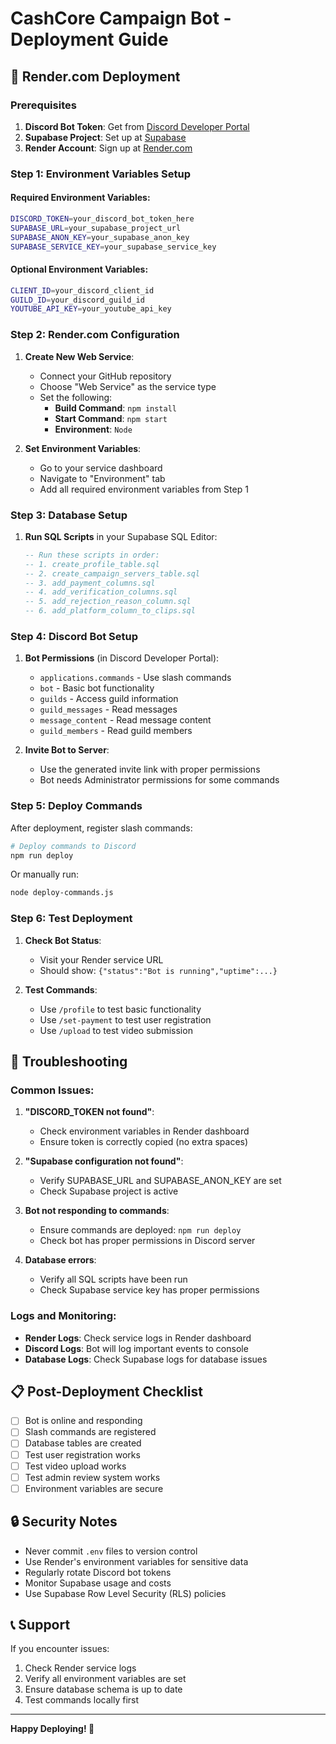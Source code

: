 # CashCore Campaign Bot - Deployment Guide

## 🚀 Render.com Deployment

### Prerequisites
1. **Discord Bot Token**: Get from [Discord Developer Portal](https://discord.com/developers/applications)
2. **Supabase Project**: Set up at [Supabase](https://supabase.com)
3. **Render Account**: Sign up at [Render.com](https://render.com)

### Step 1: Environment Variables Setup

#### Required Environment Variables:
```bash
DISCORD_TOKEN=your_discord_bot_token_here
SUPABASE_URL=your_supabase_project_url
SUPABASE_ANON_KEY=your_supabase_anon_key
SUPABASE_SERVICE_KEY=your_supabase_service_key
```

#### Optional Environment Variables:
```bash
CLIENT_ID=your_discord_client_id
GUILD_ID=your_discord_guild_id
YOUTUBE_API_KEY=your_youtube_api_key
```

### Step 2: Render.com Configuration

1. **Create New Web Service**:
   - Connect your GitHub repository
   - Choose "Web Service" as the service type
   - Set the following:
     - **Build Command**: `npm install`
     - **Start Command**: `npm start`
     - **Environment**: `Node`

2. **Set Environment Variables**:
   - Go to your service dashboard
   - Navigate to "Environment" tab
   - Add all required environment variables from Step 1

### Step 3: Database Setup

1. **Run SQL Scripts** in your Supabase SQL Editor:
   ```sql
   -- Run these scripts in order:
   -- 1. create_profile_table.sql
   -- 2. create_campaign_servers_table.sql
   -- 3. add_payment_columns.sql
   -- 4. add_verification_columns.sql
   -- 5. add_rejection_reason_column.sql
   -- 6. add_platform_column_to_clips.sql
   ```

### Step 4: Discord Bot Setup

1. **Bot Permissions** (in Discord Developer Portal):
   - `applications.commands` - Use slash commands
   - `bot` - Basic bot functionality
   - `guilds` - Access guild information
   - `guild_messages` - Read messages
   - `message_content` - Read message content
   - `guild_members` - Read guild members

2. **Invite Bot to Server**:
   - Use the generated invite link with proper permissions
   - Bot needs Administrator permissions for some commands

### Step 5: Deploy Commands

After deployment, register slash commands:

```bash
# Deploy commands to Discord
npm run deploy
```

Or manually run:
```bash
node deploy-commands.js
```

### Step 6: Test Deployment

1. **Check Bot Status**:
   - Visit your Render service URL
   - Should show: `{"status":"Bot is running","uptime":...}`

2. **Test Commands**:
   - Use `/profile` to test basic functionality
   - Use `/set-payment` to test user registration
   - Use `/upload` to test video submission

## 🔧 Troubleshooting

### Common Issues:

1. **"DISCORD_TOKEN not found"**:
   - Check environment variables in Render dashboard
   - Ensure token is correctly copied (no extra spaces)

2. **"Supabase configuration not found"**:
   - Verify SUPABASE_URL and SUPABASE_ANON_KEY are set
   - Check Supabase project is active

3. **Bot not responding to commands**:
   - Ensure commands are deployed: `npm run deploy`
   - Check bot has proper permissions in Discord server

4. **Database errors**:
   - Verify all SQL scripts have been run
   - Check Supabase service key has proper permissions

### Logs and Monitoring:

- **Render Logs**: Check service logs in Render dashboard
- **Discord Logs**: Bot will log important events to console
- **Database Logs**: Check Supabase logs for database issues

## 📋 Post-Deployment Checklist

- [ ] Bot is online and responding
- [ ] Slash commands are registered
- [ ] Database tables are created
- [ ] Test user registration works
- [ ] Test video upload works
- [ ] Test admin review system works
- [ ] Environment variables are secure

## 🔒 Security Notes

- Never commit `.env` files to version control
- Use Render's environment variables for sensitive data
- Regularly rotate Discord bot tokens
- Monitor Supabase usage and costs
- Use Supabase Row Level Security (RLS) policies

## 📞 Support

If you encounter issues:
1. Check Render service logs
2. Verify all environment variables are set
3. Ensure database schema is up to date
4. Test commands locally first

---

**Happy Deploying! 🚀**
